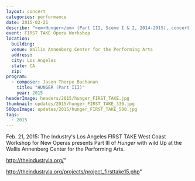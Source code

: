 ```yaml
---
layout: concert
categories: performance
date: 2015-02-21
describe: "<em>Hunger</em> (Part III, Scene I & 2, 2014-2015), concert premiere, The Industry & Wild Up."
event: FIRST TAKE Opera Workshop
location:
  building:
  venue: Wallis Annenberg Center for the Performing Arts
  address:
  city: Los Angeles
  state: CA
  zip:
program:
  - composer: Jason Thorpe Buchanan
    title: "HUNGER (Part III)"
    year: 2015
headerImage: headers/2015/hunger_FIRST_TAKE.jpg
thumbnail: updates/2015/hunger_FIRST_TAKE_330.jpg
500pxImage: updates/2015/hunger_FIRST_TAKE_500.jpg
tags:
  - 2015
---
```


Feb. 21, 2015: The Industry's Los Angeles FIRST TAKE West Coast Workshop for New Operas presents Part III of *Hunger* with wild Up at the Wallis Annenberg Center for the Performing Arts.



http://theindustryla.org/"

http://theindustryla.org/projects/project_firsttake15.php"
